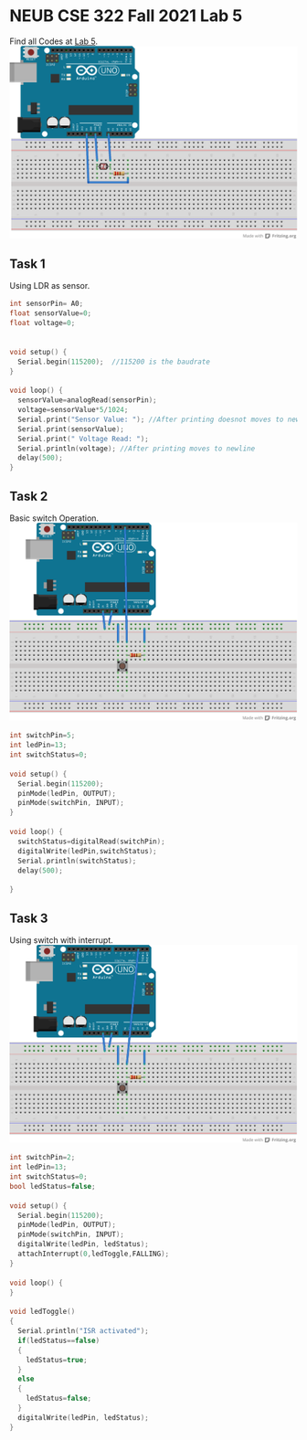 # NEUB CSE 322 Fall 2021 Lab 5
Find all Codes at  [Lab 5](https://github.com/shparvez001/NEUB-CSE-322-Fall-2021/tree/main/Lab%205).
![Lab 5 Task 1 Circuit](https://raw.githubusercontent.com/shparvez001/NEUB-CSE-322-Fall-2021/main/Lab%205/TASK_1_bb.png)
## Task 1
Using LDR as sensor.
```c
int sensorPin= A0;
float sensorValue=0;
float voltage=0;


void setup() {
  Serial.begin(115200);  //115200 is the baudrate
}

void loop() {
  sensorValue=analogRead(sensorPin);
  voltage=sensorValue*5/1024;
  Serial.print("Sensor Value: "); //After printing doesnot moves to newline
  Serial.print(sensorValue);
  Serial.print(" Voltage Read: ");
  Serial.println(voltage); //After printing moves to newline
  delay(500);
}
```

## Task 2
Basic switch Operation.
![Lab 5 Task 2 Circuit](https://raw.githubusercontent.com/shparvez001/NEUB-CSE-322-Fall-2021/main/Lab%205/TASK_2_bb.png)
```c
int switchPin=5;
int ledPin=13;
int switchStatus=0;

void setup() {
  Serial.begin(115200);
  pinMode(ledPin, OUTPUT);
  pinMode(switchPin, INPUT);
}

void loop() {
  switchStatus=digitalRead(switchPin);
  digitalWrite(ledPin,switchStatus);
  Serial.println(switchStatus);
  delay(500);

}
```

## Task 3
Using switch with interrupt.
![Lab 5 Task 3 Circuit](https://raw.githubusercontent.com/shparvez001/NEUB-CSE-322-Fall-2021/main/Lab%205/TASK_3_bb.png)
```c
int switchPin=2;
int ledPin=13;
int switchStatus=0;
bool ledStatus=false; 

void setup() {
  Serial.begin(115200);
  pinMode(ledPin, OUTPUT);
  pinMode(switchPin, INPUT);
  digitalWrite(ledPin, ledStatus);
  attachInterrupt(0,ledToggle,FALLING);
}

void loop() {
}

void ledToggle()
{
  Serial.println("ISR activated");
  if(ledStatus==false)
  {
    ledStatus=true;
  }
  else
  {
    ledStatus=false;
  }
  digitalWrite(ledPin, ledStatus);
}
```

